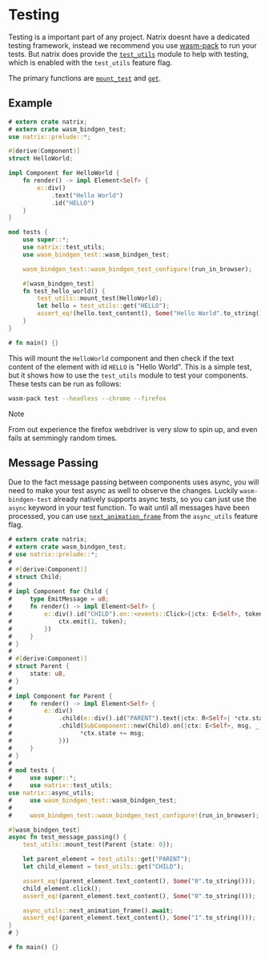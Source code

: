 # Testing

Testing is a important part of any project. Natrix doesnt have a dedicated testing framework, instead we recommend you use [wasm-pack](https://rustwasm.github.io/wasm-pack/) to run your tests.
But natrix does provide the [`test_utils`](crate::test_utils) module to help with testing, which is enabled with the `test_utils` feature flag.

The primary functions are [`mount_test`](crate::test_utils::mount_test) and [`get`](crate::test_utils::get).

## Example

```rust
# extern crate natrix;
# extern crate wasm_bindgen_test;
use natrix::prelude::*;

#[derive(Component)]
struct HelloWorld;

impl Component for HelloWorld {
    fn render() -> impl Element<Self> {
        e::div()
            .text("Hello World")
            .id("HELLO")
    }
}

mod tests {
    use super::*;
    use natrix::test_utils;
    use wasm_bindgen_test::wasm_bindgen_test;

    wasm_bindgen_test::wasm_bindgen_test_configure!(run_in_browser);

    #[wasm_bindgen_test]
    fn test_hello_world() {
        test_utils::mount_test(HelloWorld);
        let hello = test_utils::get("HELLO");
        assert_eq!(hello.text_content(), Some("Hello World".to_string()));
    }
}

# fn main() {}
```

This will mount the `HelloWorld` component and then check if the text content of the element with id `HELLO` is "Hello World". This is a simple test, but it shows how to use the `test_utils` module to test your components.
These tests can be run as follows:

```bash
wasm-pack test --headless --chrome --firefox
```

> [!NOTE]
> From out experience the firefox webdriver is very slow to spin up, and even fails at semmingly random times.

## Message Passing

Due to the fact message passing between components uses async, you will need to make your test async as well to observe the changes.
Luckily `wasm-bindgen-test` already natively supports async tests, so you can just use the `async` keyword in your test function.
To wait until all messages have been processed, you can use [`next_animation_frame`](crate::async_utils::next_animation_frame) from the `async_utils` feature flag.

```rust
# extern crate natrix;
# extern crate wasm_bindgen_test;
# use natrix::prelude::*;
#
# #[derive(Component)]
# struct Child;
#
# impl Component for Child {
#     type EmitMessage = u8;
#     fn render() -> impl Element<Self> {
#         e::div().id("CHILD").on::<events::Click>(|ctx: E<Self>, token, _| {
#             ctx.emit(1, token);
#         })
#     }
# }
#
# #[derive(Component)]
# struct Parent {
#     state: u8,
# }
#
# impl Component for Parent {
#     fn render() -> impl Element<Self> {
#         e::div()
#             .child(e::div().id("PARENT").text(|ctx: R<Self>| *ctx.state))
#             .child(SubComponent::new(Child).on(|ctx: E<Self>, msg, _| {
#                   *ctx.state += msg;
#             }))
#     }
# }
#
# mod tests {
#     use super::*;
#     use natrix::test_utils;
use natrix::async_utils;
#     use wasm_bindgen_test::wasm_bindgen_test;
#
#     wasm_bindgen_test::wasm_bindgen_test_configure!(run_in_browser);

#[wasm_bindgen_test]
async fn test_message_passing() {
    test_utils::mount_test(Parent {state: 0});

    let parent_element = test_utils::get("PARENT");
    let child_element = test_utils::get("CHILD");

    assert_eq!(parent_element.text_content(), Some("0".to_string()));
    child_element.click();
    assert_eq!(parent_element.text_content(), Some("0".to_string()));

    async_utils::next_animation_frame().await;
    assert_eq!(parent_element.text_content(), Some("1".to_string()));
}
# }

# fn main() {}
```
